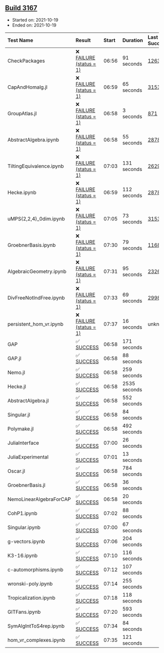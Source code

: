 ## [Build 3167](https://oscarci.mathematik.uni-kl.de/job/oscar-stable/3167/)

* Started on: 2021-10-19
* Ended on: 2021-10-19

| Test Name    | Result | Start | Duration | Last Success | First Failure |
|:-------------|:-------|:------|:---------|:-------------|:--------------|
| CheckPackages | ❌ [FAILURE (status = 1)](https://oscarci.mathematik.uni-kl.de/job/oscar-stable/3167/artifact/logs/build-3167/CheckPackages.log) | 06:56 | 91 seconds | [1263](https://oscarci.mathematik.uni-kl.de/job/oscar-stable/1263/) | [1264](https://oscarci.mathematik.uni-kl.de/job/oscar-stable/1264/) |
| CapAndHomalg.jl | ❌ [FAILURE (status = 1)](https://oscarci.mathematik.uni-kl.de/job/oscar-stable/3167/artifact/logs/build-3167/CapAndHomalg.jl.log) | 06:59 | 65 seconds | [3153](https://oscarci.mathematik.uni-kl.de/job/oscar-stable/3153/) | [3154](https://oscarci.mathematik.uni-kl.de/job/oscar-stable/3154/) |
| GroupAtlas.jl | ❌ [FAILURE (status = 1)](https://oscarci.mathematik.uni-kl.de/job/oscar-stable/3167/artifact/logs/build-3167/GroupAtlas.jl.log) | 06:58 | 3 seconds | [871](https://oscarci.mathematik.uni-kl.de/job/oscar-stable/871/) | [872](https://oscarci.mathematik.uni-kl.de/job/oscar-stable/872/) |
| AbstractAlgebra.ipynb | ❌ [FAILURE (status = 1)](https://oscarci.mathematik.uni-kl.de/job/oscar-stable/3167/artifact/logs/build-3167/AbstractAlgebra.ipynb.log) | 06:58 | 55 seconds | [2878](https://oscarci.mathematik.uni-kl.de/job/oscar-stable/2878/) | [2879](https://oscarci.mathematik.uni-kl.de/job/oscar-stable/2879/) |
| TiltingEquivalence.ipynb | ❌ [FAILURE (status = 1)](https://oscarci.mathematik.uni-kl.de/job/oscar-stable/3167/artifact/logs/build-3167/TiltingEquivalence.ipynb.log) | 07:03 | 131 seconds | [2629](https://oscarci.mathematik.uni-kl.de/job/oscar-stable/2629/) | [2630](https://oscarci.mathematik.uni-kl.de/job/oscar-stable/2630/) |
| Hecke.ipynb | ❌ [FAILURE (status = 1)](https://oscarci.mathematik.uni-kl.de/job/oscar-stable/3167/artifact/logs/build-3167/Hecke.ipynb.log) | 06:59 | 112 seconds | [2878](https://oscarci.mathematik.uni-kl.de/job/oscar-stable/2878/) | [2879](https://oscarci.mathematik.uni-kl.de/job/oscar-stable/2879/) |
| uMPS(2,2,4)_0dim.ipynb | ❌ [FAILURE (status = 1)](https://oscarci.mathematik.uni-kl.de/job/oscar-stable/3167/artifact/logs/build-3167/uMPS-2-2-4-_0dim.ipynb.log) | 07:05 | 73 seconds | [3153](https://oscarci.mathematik.uni-kl.de/job/oscar-stable/3153/) | [3154](https://oscarci.mathematik.uni-kl.de/job/oscar-stable/3154/) |
| GroebnerBasis.ipynb | ❌ [FAILURE (status = 1)](https://oscarci.mathematik.uni-kl.de/job/oscar-stable/3167/artifact/logs/build-3167/GroebnerBasis.ipynb.log) | 07:30 | 79 seconds | [1168](https://oscarci.mathematik.uni-kl.de/job/oscar-stable/1168/) | [1169](https://oscarci.mathematik.uni-kl.de/job/oscar-stable/1169/) |
| AlgebraicGeometry.ipynb | ❌ [FAILURE (status = 1)](https://oscarci.mathematik.uni-kl.de/job/oscar-stable/3167/artifact/logs/build-3167/AlgebraicGeometry.ipynb.log) | 07:31 | 95 seconds | [2326](https://oscarci.mathematik.uni-kl.de/job/oscar-stable/2326/) | [2327](https://oscarci.mathematik.uni-kl.de/job/oscar-stable/2327/) |
| DivFreeNotIndFree.ipynb | ❌ [FAILURE (status = 1)](https://oscarci.mathematik.uni-kl.de/job/oscar-stable/3167/artifact/logs/build-3167/DivFreeNotIndFree.ipynb.log) | 07:33 | 69 seconds | [2998](https://oscarci.mathematik.uni-kl.de/job/oscar-stable/2998/) | [2999](https://oscarci.mathematik.uni-kl.de/job/oscar-stable/2999/) |
| persistent_hom_vr.ipynb | ❌ [FAILURE (status = 1)](https://oscarci.mathematik.uni-kl.de/job/oscar-stable/3167/artifact/logs/build-3167/persistent_hom_vr.ipynb.log) | 07:37 | 16 seconds | unknown | unknown |
| GAP | ✅ [SUCCESS](https://oscarci.mathematik.uni-kl.de/job/oscar-stable/3167/artifact/logs/build-3167/GAP.log) | 06:58 | 171 seconds |  |  |
| GAP.jl | ✅ [SUCCESS](https://oscarci.mathematik.uni-kl.de/job/oscar-stable/3167/artifact/logs/build-3167/GAP.jl.log) | 06:58 | 88 seconds |  |  |
| Nemo.jl | ✅ [SUCCESS](https://oscarci.mathematik.uni-kl.de/job/oscar-stable/3167/artifact/logs/build-3167/Nemo.jl.log) | 06:58 | 259 seconds |  |  |
| Hecke.jl | ✅ [SUCCESS](https://oscarci.mathematik.uni-kl.de/job/oscar-stable/3167/artifact/logs/build-3167/Hecke.jl.log) | 06:58 | 2535 seconds |  |  |
| AbstractAlgebra.jl | ✅ [SUCCESS](https://oscarci.mathematik.uni-kl.de/job/oscar-stable/3167/artifact/logs/build-3167/AbstractAlgebra.jl.log) | 06:58 | 552 seconds |  |  |
| Singular.jl | ✅ [SUCCESS](https://oscarci.mathematik.uni-kl.de/job/oscar-stable/3167/artifact/logs/build-3167/Singular.jl.log) | 06:58 | 84 seconds |  |  |
| Polymake.jl | ✅ [SUCCESS](https://oscarci.mathematik.uni-kl.de/job/oscar-stable/3167/artifact/logs/build-3167/Polymake.jl.log) | 06:58 | 492 seconds |  |  |
| JuliaInterface | ✅ [SUCCESS](https://oscarci.mathematik.uni-kl.de/job/oscar-stable/3167/artifact/logs/build-3167/JuliaInterface.log) | 07:00 | 26 seconds |  |  |
| JuliaExperimental | ✅ [SUCCESS](https://oscarci.mathematik.uni-kl.de/job/oscar-stable/3167/artifact/logs/build-3167/JuliaExperimental.log) | 07:01 | 13 seconds |  |  |
| Oscar.jl | ✅ [SUCCESS](https://oscarci.mathematik.uni-kl.de/job/oscar-stable/3167/artifact/logs/build-3167/Oscar.jl.log) | 06:58 | 784 seconds |  |  |
| GroebnerBasis.jl | ✅ [SUCCESS](https://oscarci.mathematik.uni-kl.de/job/oscar-stable/3167/artifact/logs/build-3167/GroebnerBasis.jl.log) | 06:58 | 36 seconds |  |  |
| NemoLinearAlgebraForCAP | ✅ [SUCCESS](https://oscarci.mathematik.uni-kl.de/job/oscar-stable/3167/artifact/logs/build-3167/NemoLinearAlgebraForCAP.log) | 06:58 | 20 seconds |  |  |
| CohP1.ipynb | ✅ [SUCCESS](https://oscarci.mathematik.uni-kl.de/job/oscar-stable/3167/artifact/logs/build-3167/CohP1.ipynb.log) | 07:02 | 88 seconds |  |  |
| Singular.ipynb | ✅ [SUCCESS](https://oscarci.mathematik.uni-kl.de/job/oscar-stable/3167/artifact/logs/build-3167/Singular.ipynb.log) | 07:00 | 67 seconds |  |  |
| g-vectors.ipynb | ✅ [SUCCESS](https://oscarci.mathematik.uni-kl.de/job/oscar-stable/3167/artifact/logs/build-3167/g-vectors.ipynb.log) | 07:06 | 204 seconds |  |  |
| K3-16.ipynb | ✅ [SUCCESS](https://oscarci.mathematik.uni-kl.de/job/oscar-stable/3167/artifact/logs/build-3167/K3-16.ipynb.log) | 07:10 | 116 seconds |  |  |
| c-automorphisms.ipynb | ✅ [SUCCESS](https://oscarci.mathematik.uni-kl.de/job/oscar-stable/3167/artifact/logs/build-3167/c-automorphisms.ipynb.log) | 07:12 | 107 seconds |  |  |
| wronski-poly.ipynb | ✅ [SUCCESS](https://oscarci.mathematik.uni-kl.de/job/oscar-stable/3167/artifact/logs/build-3167/wronski-poly.ipynb.log) | 07:14 | 255 seconds |  |  |
| Tropicalization.ipynb | ✅ [SUCCESS](https://oscarci.mathematik.uni-kl.de/job/oscar-stable/3167/artifact/logs/build-3167/Tropicalization.ipynb.log) | 07:18 | 118 seconds |  |  |
| GITFans.ipynb | ✅ [SUCCESS](https://oscarci.mathematik.uni-kl.de/job/oscar-stable/3167/artifact/logs/build-3167/GITFans.ipynb.log) | 07:20 | 593 seconds |  |  |
| SymAlgIntToS4rep.ipynb | ✅ [SUCCESS](https://oscarci.mathematik.uni-kl.de/job/oscar-stable/3167/artifact/logs/build-3167/SymAlgIntToS4rep.ipynb.log) | 07:34 | 84 seconds |  |  |
| hom_vr_complexes.ipynb | ✅ [SUCCESS](https://oscarci.mathematik.uni-kl.de/job/oscar-stable/3167/artifact/logs/build-3167/hom_vr_complexes.ipynb.log) | 07:35 | 121 seconds |  |  |
